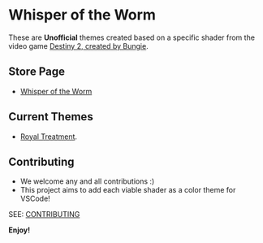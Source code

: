 # Whisper of the Worm

These are **Unofficial** themes created based on a specific shader from the video game [Destiny 2, created by Bungie](https://www.bungie.net/7/en/Destiny/Buy).

## Store Page

* [Whisper of the Worm](https://marketplace.visualstudio.com/items?itemName=arcane-eye.whisper-of-the-worm)

## Current Themes
* [Royal Treatment](https://d2.destinygamewiki.com/wiki/Royal_Treatment).

## Contributing
* We welcome any and all contributions :) 
* This project aims to add each viable shader as a color theme for VSCode!

SEE: [CONTRIBUTING](CONTRIBUTING.md)

**Enjoy!**
